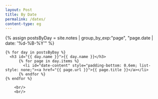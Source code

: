 ```yaml
---
layout: Post
title: By Date
permalink: /dates/
content-type: eg
---
```


<style>
.date-content a {
    text-decoration: none;
    color: #4183c4;
}

.date-content a:hover {
    text-decoration: underline;
    color: #4183c4;
}
</style>

<main>
    {% assign postsByDay = 
    site.notes | group_by_exp:"page", "page.date | date: '%d-%B-%Y'" %}
    
    {% for day in postsByDay %}
      <h3 id="{{ day.name }}">{{ day.name }}</h3>
          {% for page in day.items %}
            <li id="date-content" style="padding-bottom: 0.6em; list-style: none;"><a href="{{ page.url }}">{{ page.title }}</a></li>
          {% endfor %}
    {% endfor %}
    
        <br/>
        <br/>
</main>
